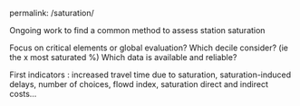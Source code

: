 permalink: /saturation/

Ongoing work to find a common method to assess station saturation

Focus on critical elements or global evaluation? Which decile consider? (ie the x most saturated %) Which data is available and reliable?

First indicators : increased travel time due to saturation, saturation-induced delays, number of choices, flowd index, saturation direct and indirect costs…

